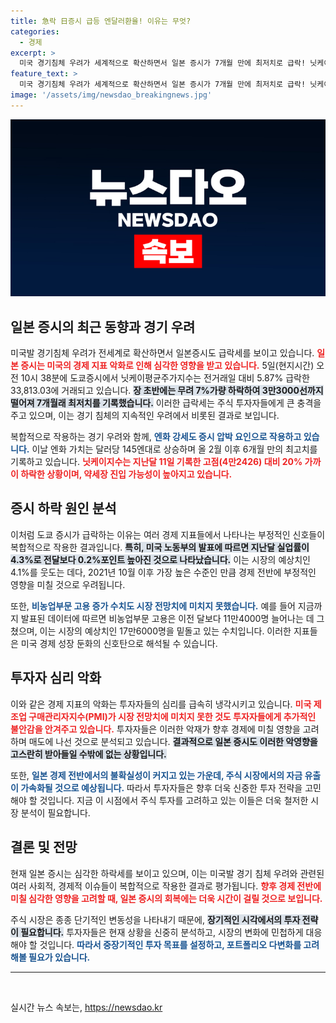 ```yaml
---
title: 急락 日증시 급등 엔달러환율! 이유는 무엇?
categories:
  - 경제
excerpt: >
  미국 경기침체 우려가 세계적으로 확산하면서 일본 증시가 7개월 만에 최저치로 급락! 닛케이 지수는 20% 하락, 약세장 진입 위험에 처해있다. 엔화의 강세가 압박을 가하며, 투자자들의 불안감이 커지고 있다.
feature_text: >
  미국 경기침체 우려가 세계적으로 확산하면서 일본 증시가 7개월 만에 최저치로 급락! 닛케이 지수는 20% 하락, 약세장 진입 위험에 처해있다. 엔화의 강세가 압박을 가하며, 투자자들의 불안감이 커지고 있다.
image: '/assets/img/newsdao_breakingnews.jpg'
---
```


<p><img src="/assets/img/newsdao_breakingnews.jpg" alt="bookingtag 속보" /></p>

<h2 data-ke-size="size26">일본 증시의 최근 동향과 경기 우려</h2>

<p data-ke-size="size16">미국발 경기침체 우려가 전세계로 확산하면서 일본증시도 급락세를 보이고 있습니다. <b><span style="color: #ee2323;">일본 증시는 미국의 경제 지표 악화로 인해 심각한 영향을 받고 있습니다.</span></b> 5일(현지시간) 오전 10시 38분에 도쿄증시에서 닛케이평균주가지수는 전거래일 대비 5.87% 급락한 33,813.03에 거래되고 있습니다. <b><span style="background-color: #21538527;">장 초반에는 무려 7%가량 하락하여 3만3000선까지 떨어져 7개월래 최저치를 기록했습니다.</span></b> 이러한 급락세는 주식 투자자들에게 큰 충격을 주고 있으며, 이는 경기 침체의 지속적인 우려에서 비롯된 결과로 보입니다.</p>

<p data-ke-size="size16">복합적으로 작용하는 경기 우려와 함께, <b><span style="color: #1a5490;">엔화 강세도 증시 압박 요인으로 작용하고 있습니다.</span></b> 이날 엔화 가치는 달러당 145엔대로 상승하며 올 2월 이후 6개월 만의 최고치를 기록하고 있습니다. <b><span style="color: #ee2323;">닛케이지수는 지난달 11일 기록한 고점(4만2426) 대비 20% 가까이 하락한 상황이며, 약세장 진입 가능성이 높아지고 있습니다.</span></b></p>

<h2 data-ke-size="size26">증시 하락 원인 분석</h2>

<p data-ke-size="size16">이처럼 도쿄 증시가 급락하는 이유는 여러 경제 지표들에서 나타나는 부정적인 신호들이 복합적으로 작용한 결과입니다. <b><span style="background-color: #21538527;">특히, 미국 노동부의 발표에 따르면 지난달 실업률이 4.3%로 전달보다 0.2%포인트 높아진 것으로 나타났습니다.</span></b> 이는 시장의 예상치인 4.1%를 웃도는 데다, 2021년 10월 이후 가장 높은 수준인 만큼 경제 전반에 부정적인 영향을 미칠 것으로 우려됩니다.</p>

<p data-ke-size="size16">또한, <b><span style="color: #1a5490;">비농업부문 고용 증가 수치도 시장 전망치에 미치지 못했습니다.</span></b> 예를 들어 지금까지 발표된 데이터에 따르면 비농업부문 고용은 이전 달보다 11만4000명 늘어나는 데 그쳤으며, 이는 시장의 예상치인 17만6000명을 밑돌고 있는 수치입니다. 이러한 지표들은 미국 경제 성장 둔화의 신호탄으로 해석될 수 있습니다.</p>

<h2 data-ke-size="size26">투자자 심리 악화</h2>

<p data-ke-size="size16">이와 같은 경제 지표의 악화는 투자자들의 심리를 급속히 냉각시키고 있습니다. <b><span style="color: #ee2323;">미국 제조업 구매관리자지수(PMI)가 시장 전망치에 미치지 못한 것도 투자자들에게 추가적인 불안감을 안겨주고 있습니다.</span></b> 투자자들은 이러한 악재가 향후 경제에 미칠 영향을 고려하며 매도에 나선 것으로 분석되고 있습니다. <b><span style="background-color: #21538527;">결과적으로 일본 증시도 이러한 악영향을 고스란히 받아들일 수밖에 없는 상황입니다.</span></b></p>

<p data-ke-size="size16">또한, <b><span style="color: #1a5490;">일본 경제 전반에서의 불확실성이 커지고 있는 가운데, 주식 시장에서의 자금 유출이 가속화될 것으로 예상됩니다.</span></b> 따라서 투자자들은 향후 더욱 신중한 투자 전략을 고민해야 할 것입니다. 지금 이 시점에서 주식 투자를 고려하고 있는 이들은 더욱 철저한 시장 분석이 필요합니다.</p>

<h2 data-ke-size="size26">결론 및 전망</h2>

<p data-ke-size="size16">현재 일본 증시는 심각한 하락세를 보이고 있으며, 이는 미국발 경기 침체 우려와 관련된 여러 사회적, 경제적 이슈들이 복합적으로 작용한 결과로 평가됩니다. <b><span style="color: #ee2323;">향후 경제 전반에 미칠 심각한 영향을 고려할 때, 일본 증시의 회복에는 더욱 시간이 걸릴 것으로 보입니다.</span></b></p>

<p data-ke-size="size16">주식 시장은 종종 단기적인 변동성을 나타내기 때문에, <b><span style="background-color: #21538527;">장기적인 시각에서의 투자 전략이 필요합니다.</span></b> 투자자들은 현재 상황을 신중히 분석하고, 시장의 변화에 민첩하게 대응해야 할 것입니다. <b><span style="color: #1a5490;">따라서 중장기적인 투자 목표를 설정하고, 포트폴리오 다변화를 고려해볼 필요가 있습니다.</span></b></p>

<hr>

<p data-ke-size="size16">&nbsp;</p>
실시간 뉴스 속보는, <a href="https://newsdao.kr" rel="dofollow">https://newsdao.kr</a>


